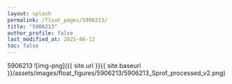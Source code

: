 ```yaml
---
layout: splash
permalink: /float_pages/5906213/
title: "5906213"
author_profile: false
last_modified_at: 2025-06-13
toc: false
---
```

 
5906213
![img-png]({{ site.url }}{{ site.baseurl }}/assets/images/float_figures/5906213/5906213_Sprof_processed_v2.png)